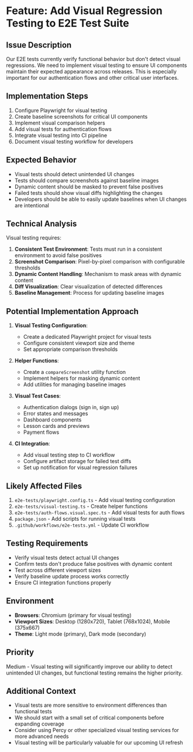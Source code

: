 # Feature: Add Visual Regression Testing to E2E Test Suite

## Issue Description

Our E2E tests currently verify functional behavior but don't detect visual regressions. We need to implement visual testing to ensure UI components maintain their expected appearance across releases. This is especially important for our authentication flows and other critical user interfaces.

## Implementation Steps

1. Configure Playwright for visual testing
2. Create baseline screenshots for critical UI components
3. Implement visual comparison helpers
4. Add visual tests for authentication flows
5. Integrate visual testing into CI pipeline
6. Document visual testing workflow for developers

## Expected Behavior

- Visual tests should detect unintended UI changes
- Tests should compare screenshots against baseline images
- Dynamic content should be masked to prevent false positives
- Failed tests should show visual diffs highlighting the changes
- Developers should be able to easily update baselines when UI changes are intentional

## Technical Analysis

Visual testing requires:

1. **Consistent Test Environment**: Tests must run in a consistent environment to avoid false positives
2. **Screenshot Comparison**: Pixel-by-pixel comparison with configurable thresholds
3. **Dynamic Content Handling**: Mechanism to mask areas with dynamic content
4. **Diff Visualization**: Clear visualization of detected differences
5. **Baseline Management**: Process for updating baseline images

## Potential Implementation Approach

1. **Visual Testing Configuration**:
   - Create a dedicated Playwright project for visual tests
   - Configure consistent viewport size and theme
   - Set appropriate comparison thresholds

2. **Helper Functions**:
   - Create a `compareScreenshot` utility function
   - Implement helpers for masking dynamic content
   - Add utilities for managing baseline images

3. **Visual Test Cases**:
   - Authentication dialogs (sign in, sign up)
   - Error states and messages
   - Dashboard components
   - Lesson cards and previews
   - Payment flows

4. **CI Integration**:
   - Add visual testing step to CI workflow
   - Configure artifact storage for failed test diffs
   - Set up notification for visual regression failures

## Likely Affected Files

1. `e2e-tests/playwright.config.ts` - Add visual testing configuration
2. `e2e-tests/visual-testing.ts` - Create helper functions
3. `e2e-tests/auth-flows.visual.spec.ts` - Add visual tests for auth flows
4. `package.json` - Add scripts for running visual tests
5. `.github/workflows/e2e-tests.yml` - Update CI workflow

## Testing Requirements

- Verify visual tests detect actual UI changes
- Confirm tests don't produce false positives with dynamic content
- Test across different viewport sizes
- Verify baseline update process works correctly
- Ensure CI integration functions properly

## Environment

- **Browsers**: Chromium (primary for visual testing)
- **Viewport Sizes**: Desktop (1280x720), Tablet (768x1024), Mobile (375x667)
- **Theme**: Light mode (primary), Dark mode (secondary)

## Priority

Medium - Visual testing will significantly improve our ability to detect unintended UI changes, but functional testing remains the higher priority.

## Additional Context

- Visual tests are more sensitive to environment differences than functional tests
- We should start with a small set of critical components before expanding coverage
- Consider using Percy or other specialized visual testing services for more advanced needs
- Visual testing will be particularly valuable for our upcoming UI refresh
